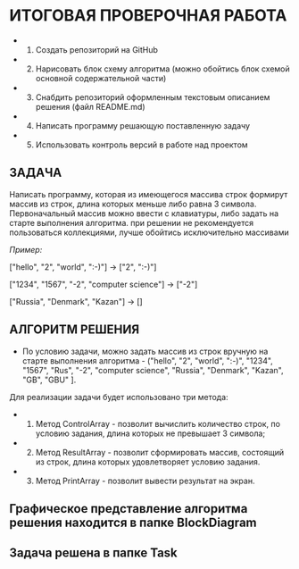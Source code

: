 # ИТОГОВАЯ ПРОВЕРОЧНАЯ РАБОТА

* 1. Создать репозиторий на GitHub
* 2. Нарисовать блок схему алгоритма (можно обойтись блок схемой основной содержательной части)
* 3. Снабдить репозиторий оформленным текстовым описанием решения (файл README.md)
* 4. Написать программу решающую поставленную задачу
* 5. Использовать контроль версий в работе над проектом

## ЗАДАЧА
Написать программу, которая из имеющегося массива строк формирут массив из строк, длина которых меньше либо равна 3 символа. Первоначальный массив можно ввести с клавиатуры, либо задать на старте выполнения алгоритма. при решении не рекомендуется пользоваться коллекциями, лучше обойтись исключительно массивами

*Пример:*

["hello", "2", "world", ":-)"] -> ["2", ":-)"]

["1234", "1567", "-2", "computer science"] -> ["-2"]

["Russia", "Denmark", "Kazan"] -> []

## АЛГОРИТМ РЕШЕНИЯ

* По условию задачи, можно задать массив из строк вручную на старте выполнения алгоритма  - ("hello", "2", "world", ":-)", "1234", "1567", "Rus", "-2", "computer science", "Russia", "Denmark", "Kazan", "GB", "GBU" ].

Для реализации задачи будет использовано три метода:
* 1. Метод ControlArray -  позволит вычислить количество строк, по условию задания, длина которых не превышает 3 символа;
* 2. Метод ResultArray - позволит сформировать массив, состоящий из строк, длина которых удовлетворяет условию задания.
* 3. Метод PrintArray - позволит вывести результат на экран.
 
 ## Графическое представление алгоритма решения находится в папке BlockDiagram

## Задача решена в папке Task